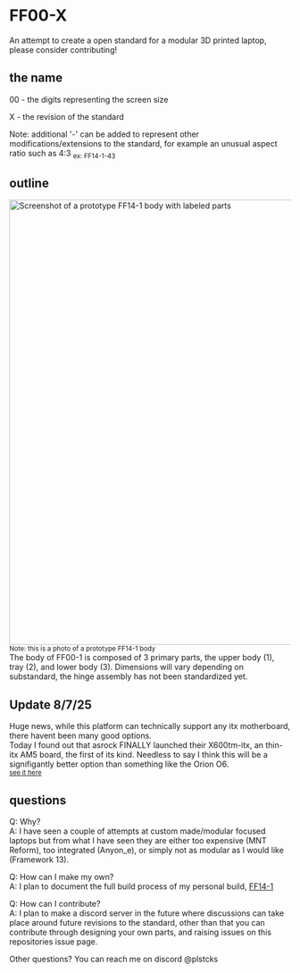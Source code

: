 # FF00-X

An attempt to create a open standard for a modular 3D printed laptop, please consider contributing!


## the name

00 - the digits representing the screen size

X - the revision of the standard


Note: additional '-' can be added to represent other modifications/extensions to the standard, for example an unusual aspect ratio such as 4:3
<sub>ex: FF14-1-43


## outline

<img width="1313" height="797" alt="Screenshot of a prototype FF14-1 body with labeled parts" src="https://github.com/user-attachments/assets/3eec45d3-5c92-448e-9b11-092a50828a6e" />
<sub>Note: this is a photo of a prototype FF14-1 body</sub>
<br>
The body of FF00-1 is composed of 3 primary parts, the upper body (1), tray (2), and lower body (3). Dimensions will vary depending on substandard, the hinge assembly has not been standardized yet.


## Update 8/7/25

Huge news, while this platform can technically support any itx motherboard, there havent been many good options.
<br>
Today I found out that asrock FINALLY launched their X600tm-itx, an thin-itx AM5 board, the first of its kind. Needless to say I think this will be a signifigantly better option than something like the Orion O6.
<br>
<sub>[see it here](https://www.alibaba.com/product-detail/Industrial-Motherboard-Thin-Mini-Itx-1_1601407221104.html)
## questions

Q: Why?
<br>
A: I have seen a couple of attempts at custom made/modular focused laptops but from what I have seen they are either too expensive (MNT Reform), too integrated (Anyon_e), or simply not as modular as I would like (Framework 13).

Q: How can I make my own?
<br>
A: I plan to document the full build process of my personal build, [FF14-1](/FF14-1)

Q: How can I contribute?
<br>
A: I plan to make a discord server in the future where discussions can take place around future revisions to the standard, other than that you can contribute through designing your own parts, and raising issues on this repositories issue page.

Other questions? You can reach me on discord @plstcks



